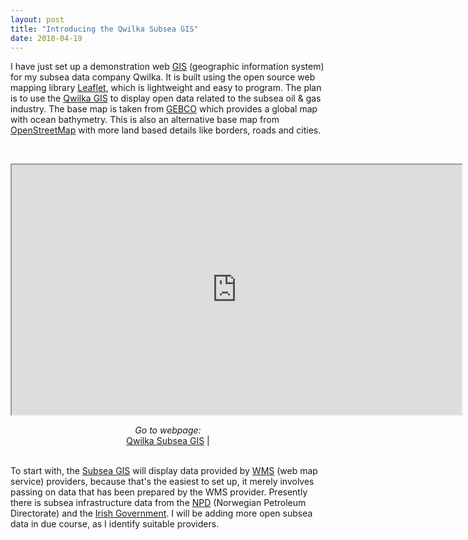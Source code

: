 ```yaml
---
layout: post
title: "Introducing the Qwilka Subsea GIS"
date: 2018-04-19
---
```


I have just set up a demonstration web [GIS](https://en.wikipedia.org/wiki/Geographic_information_system) (geographic information system) for my subsea data company Qwilka. It is built using the open source web mapping library [Leaflet](http://leafletjs.com/), which is lightweight and easy to program. The plan is to use the [Qwilka GIS](https://qwilka.github.io/GIS/) to display open data related to the subsea oil & gas industry. The base map is taken from [GEBCO](https://www.gebco.net/) which provides a global map with ocean bathymetry. This is also an alternative base map from [OpenStreetMap](https://www.openstreetmap.org/) with more land based details like borders, roads and cities. 

&nbsp;

 <iframe src="https://qwilka.github.io/GIS/" height="400" width="720" align="middle" frameborder="1"></iframe> 

 <p align="center">
  <i>Go to webpage:</i><br>
  <a href="https://qwilka.github.io/GIS/">Qwilka Subsea GIS</a> |
  <br><br>
</p>


To start with, the [Subsea GIS](https://qwilka.github.io/GIS/) will display data provided by [WMS](https://en.wikipedia.org/wiki/Web_Map_Service) (web map service) providers, because that's the easiest to set up, it merely involves passing on data that has been prepared by the WMS provider. Presently there is subsea infrastructure data from the [NPD](http://www.npd.no/en/About-us/Available-data/) (Norwegian Petroleum Directorate) and the [Irish Government](https://data.gov.ie/dataset/offshore-gas-pipeline). I will be adding more open subsea data in due course, as I identify suitable providers. 

